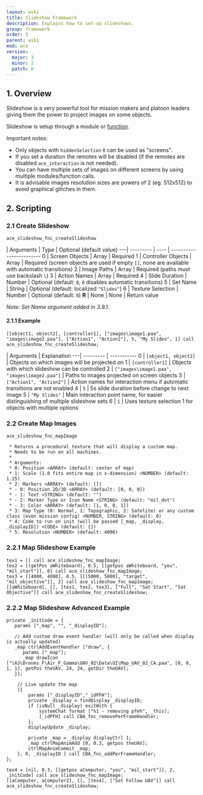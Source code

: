 ```yaml
---
layout: wiki
title: Slideshow Framework
description: Explains how to set-up slideshows.
group: framework
order: 5
parent: wiki
mod: ace
version:
  major: 3
  minor: 2
  patch: 0
---
```


## 1. Overview

Slideshow is a very powerful tool for mission makers and platoon leaders giving them the power to project images on some objects.

Slideshow is setup through a module or [function](#create-slideshow).

Important notes:

- Only objects with `hiddenSelection` `0` can be used as "screens".
- If you set a duration the remotes will be disabled (if the remotes are disabled `ace_interaction` is not needed).
- You can have multiple sets of images on different screens by using multiple modules/function calls.
- It is advisable images resolution sizes are powers of 2 (eg. 512x512) to avoid graphical glitches in them.


## 2. Scripting

### 2.1 Create Slideshow

`ace_slideshow_fnc_createSlideshow`

   | Arguments | Type | Optional (default value)
---| --------- | ---- | ------------------------
0  | Screen Objects | Array | Required
1  | Controller Objects | Array | Required (screen objects are used if empty `[]`, none are available with automatic transitions)
2  | Image Paths | Array | Required (paths must use backslash `\`)
3  | Action Names | Array | Required
4  | Slide Duration | Number | Optional (default: `0`, `0` disables automatic transitions)
5  | Set Name | String | Optional (default: localized `"Slides"`)
6  | Texture Selection | Number | Optional (default: `0`)
**R** | None | None | Return value

_Note: Set Name argument added in 3.9.1._

#### 2.1.1 Example

`[[object1, object2], [controller1], ["images\image1.paa", "images\image2.paa"], ["Action1", "Action2"], 5, "My Slides", 1] call ace_slideshow_fnc_createSlideshow;`

   | Arguments | Explanation
---| --------- | -----------
0  | `[object1, object2]` | Objects on which images will be projected on
1  | `[controller1]` | Objects with which slideshow can be controlled
2  | `["images\image1.paa", "images\image2.paa"]` | Paths to images projected on screen objects
3  | `["Action1", "Action2"]` | Action names for interaction menu if automatic transitions are not enabled
4  | `5` | 5s slide duration before change to next image
5  | `"My Slides"` | Main interaction point name, for easier distinguishing of multiple slideshow sets
6  | `1` | Uses texture selection 1 for objects with multiple options

### 2.2 Create Map Images

`ace_slideshow_fnc_mapImage`

```sqf
 * Returns a procedural texture that will display a custom map.
 * Needs to be run on all machines.
 *
 * Arguments:
 * 0: Position <ARRAY> (default: center of map)
 * 1: Scale (1.0 fits entire map in x-dimension) <NUMBER> (default: 1.25)
 * 2: Markers <ARRAY> (default: [])
 * - 0: Position 2D/3D <ARRAY> (default: [0, 0, 0])
 * - 1: Text <STRING> (default: "")
 * - 2: Marker Type or Icon Name <STRING> (default: "mil_dot")
 * - 3: Color <ARRAY> (default: [1, 0, 0, 1])
 * 3: Map Type (0: Normal, 1: Topographic, 2: Satelite) or any custom class (even mission config) <NUMBER, STRING> (default: 0)
 * 4: Code to run on init (will be passed [_map, _display, _displayID]) <CODE> (default: {})
 * 5: Resolution <NUMBER> (default: 4096)
```

### 2.2.1 Map Slideshow Example

```sqf
tex1 = [] call ace_slideshow_fnc_mapImage;
tex2 = [(getPos aWhiteboard), 0.5, [[getpos aWhiteboard, "you", "mil_start"]], 0] call ace_slideshow_fnc_mapImage;
tex3 = [[4000, 4000], 0.5, [[[5000, 5000], "target", "mil_objective"]], 2] call ace_slideshow_fnc_mapImage;
[[aWhiteboard], [], [tex1, tex2, tex3], ["Full", "Sat Start", "Sat Objective"]] call ace_slideshow_fnc_createSlideshow;  
```

### 2.2.2 Map Slideshow Advanced Example

```sqf
private _initCode = {
   params ["_map", "", "_displayID"];

   // Add custom draw event handler (will only be called when display is actually updated)
   _map ctrlAddEventHandler ["draw", {
      params ["_map"];
      _map drawIcon ["\A3\Drones_F\Air_F_Gamma\UAV_02\Data\UI\Map_UAV_02_CA.paa", [0, 0, 1, 1], getPos theUAV, 24, 24, getDir theUAV];
   }];

    // Live update the map
    [{
        params ["_displayID","_idPFH"];
        private _display = findDisplay _displayID;
        if (isNull _display) exitWith { 
            systemChat format ["%1 - removing pfeh", _this];
            [_idPFH] call CBA_fnc_removePerFrameHandler;
        };
        displayUpdate _display;
        
        private _map = _display displayCtrl 1;
        _map ctrlMapAnimAdd [0, 0.3, getpos theUAV];
        ctrlMapAnimCommit _map;
    }, 0, _displayID ] call CBA_fnc_addPerFrameHandler;
};

tex4 = [nil, 0.3, [[getpos aComputer, "you", "mil_start"]], 2, _initCode] call ace_slideshow_fnc_mapImage;
[[aComputer, aComputer2], [], [tex4], ["Sat Follow UAV"]] call ace_slideshow_fnc_createSlideshow;
```
